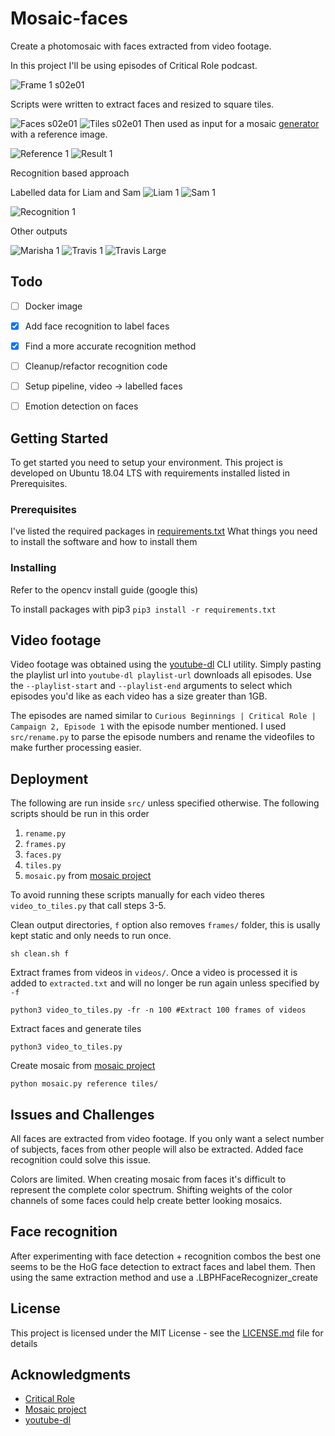 # Mosaic-faces

Create a photomosaic with faces extracted from video footage.

In this project I'll be using episodes of Critical Role podcast.

![Frame 1 s02e01][cr_frame1]

Scripts were written to extract faces and resized to square tiles.

![Faces s02e01][cr_faces1]
![Tiles s02e01][cr_tiles1] Then used as input for a mosaic [generator][mosaic_project] with a reference
image.

![Reference 1][cr_reference1]
![Result 1][cr_result1]

Recognition based approach

Labelled data for Liam and Sam
![Liam 1][cr_liam1]
![Sam 1][cr_sam1]

![Recognition 1][cr_recognition1]

Other outputs

![Marisha 1][cr_marisha1]
![Travis 1][cr_travis2]
![Travis Large][cr_travis3]


## Todo
- [ ] Docker image
- [x] Add face recognition to label faces
- [x] Find a more accurate recognition method
- [ ] Cleanup/refactor recognition code
- [ ] Setup pipeline, video -> labelled faces 
- [ ] Emotion detection on faces


## Getting Started

To get started you need to setup your environment.
This project is developed on Ubuntu 18.04 LTS with requirements installed
listed in Prerequisites.

### Prerequisites

I've listed the required packages in [requirements.txt](requirements.txt)
What things you need to install the software and how to install them


### Installing

Refer to the opencv install guide (google this)

To install packages with pip3
`pip3 install -r requirements.txt`


## Video footage

Video footage was obtained using the [youtube-dl][youtube-dl_project] CLI utility. Simply pasting the playlist url into `youtube-dl playlist-url` downloads all episodes. Use the `--playlist-start` and `--playlist-end` arguments to select which episodes you'd like as each video has a size greater than 1GB.

The episodes are named similar to `Curious Beginnings | Critical Role | Campaign 2,
Episode 1` with the episode number mentioned. I used `src/rename.py` to parse
the episode numbers and rename the videofiles to make further processing easier.


## Deployment

The following are run inside `src/` unless specified otherwise.
The following scripts should be run in this order

1. `rename.py`
1. `frames.py`
1. `faces.py`
1. `tiles.py`
1. `mosaic.py` from [mosaic project][mosaic_project]

To avoid running these scripts manually for each video theres `
video_to_tiles.py` that call steps 3-5. 

Clean output directories, `f` option also removes `frames/` folder, this is
usally kept static and only needs to run once.
```
sh clean.sh f
```

Extract frames from videos in `videos/`. Once a video is processed it is added
to `extracted.txt` and will no longer be run again unless specified by `-f`
```
python3 video_to_tiles.py -fr -n 100 #Extract 100 frames of videos
```

Extract faces and generate tiles
```
python3 video_to_tiles.py 
```

Create mosaic from [mosaic project][mosaic_project]
```
python mosaic.py reference tiles/
```

## Issues and Challenges
All faces are extracted from video footage. If you only want a select number of subjects, faces
from other people will also be extracted. Added face recognition could solve
this issue.

Colors are limited. When creating mosaic from faces it's difficult to represent
the complete color spectrum. Shifting weights of the color channels of some
faces could help create better looking mosaics.

## Face recognition
After experimenting with face detection + recognition combos the best one seems
to be the HoG face detection to extract faces and label them. Then using the
same extraction method and use a .LBPHFaceRecognizer_create

## License

This project is licensed under the MIT License - see the [LICENSE.md](LICENSE.md) file for details

## Acknowledgments

* [Critical Role][critical_role_url]
* [Mosaic project][mosaic_project]
* [youtube-dl][youtube-dl_project] 

<!-- Links to image -->
[critical_role_url]: https://critrole.com/
[youtube-dl_project]: https://github.com/rg3/youtube-dl
[mosaic_project]: https://github.com/codebox/mosaic
[cr_frame1]: images/frame1.jpg "Frame 1 s02e01"
[cr_reference1]: images/reference1.jpg "Reference 1"
[cr_result1]: images/result1.jpg "Result 1"
[cr_faces1]: images/faces_results/faces1.jpg "Faces 1 s02e01"
[cr_tiles1]: images/tiles_results/tiles1.jpg "Tiles 1 s02e01"
[cr_recognition1]: images/result_recognition1.png "Recognition 1 s02e01"
[cr_liam1]: images/Liam.jpg "Liam 1 s02e01"
[cr_sam1]: images/Sam.jpg "Sam 1 s02e01"
[cr_marisha1]: images/Marisha.gif "Marisha 1"
[cr_travis2]: images/Travis.gif "Travis 1"
[cr_travis3]: images/Travis.jpeg "Travis Large"

